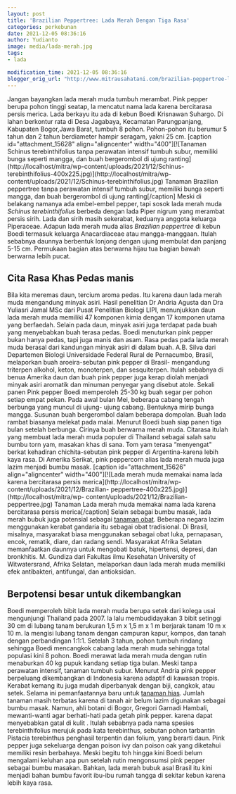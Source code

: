 ```yaml
---
layout: post
title: 'Brazilian Peppertree: Lada Merah Dengan Tiga Rasa'
categories: perkebunan
date: 2021-12-05 08:36:16
author: Yudianto
image: media/lada-merah.jpg
tags:
- lada

modification_time: 2021-12-05 08:36:16
blogger_orig_url: "http://www.mitrausahatani.com/brazilian-peppertree-lada-merah.html"
---
```


Jangan bayangkan lada merah muda tumbuh merambat. Pink pepper berupa pohon
tinggi seatap, la mencatut nama lada karena bercitarasa persis merica. Lada
berkayu itu ada di kebun Boedi Krisnawan Suhargo. Di lahan berkontur rata di
Desa Jagabaya, Kecamatan Parungpanjang, Kabupaten Bogor,Jawa Barat, tumbuh 8
pohon. Pohon-pohon itu berumur 5 tahun dan 2 tahun berdiameter hampir seragam,
yakni 25 cm. [caption id="attachment_15628" align="aligncenter"
width="400"][![Tanaman Schinus terebinthifolius tanpa perawatan intensif
tumbuh subur, memiliki bunga seperti mangga, dan buah bergerombol di ujung
ranting](http://localhost/mitra/wp-content/uploads/2021/12/Schinus-
terebinthifolius-400x225.jpg)](http://localhost/mitra/wp-
content/uploads/2021/12/Schinus-terebinthifolius.jpg) Tanaman Brazilian
peppertree tanpa perawatan intensif tumbuh subur, memiliki bunga seperti
mangga, dan buah bergerombol di ujung ranting[/caption] Meski di belakang
namanya ada embel-embel pepper, tapi sosok lada merah muda _Schinus
terebinthifolius_ berbeda dengan lada Piper nigrum yang merambat persis sirih.
Lada dan sirih masih sekerabat, keduanya anggota keluarga Piperaceae. Adapun
lada merah muda alias _Brazilian peppertree_ di kebun Boedi termasuk keluarga
Anacardiaceae atau mangga-manggaan. Itulah sebabnya daunnya berbentuk lonjong
dengan ujung membulat dan panjang 5-15 cm. Permukaan bagian atas berwarna
hijau tua bagian bawah berwarna lebih pucat.

## Cita Rasa Khas Pedas manis

Bila kita meremas daun, tercium aroma pedas. Itu karena daun lada merah muda
mengandung minyak asiri. Hasil penelitian Dr Andria Agusta dan Dra Yuliasri
Jamal MSc dari Pusat Penelitian Biologi LIPI, menunjukkan daun lada merah muda
memiliki 47 komponen kimia dengan 17 komponen utama yang berfaedah. Selain
pada daun, minyak asiri juga terdapat pada buah yang menyebabkan buah terasa
pedas. Boedi menuturkan pink pepper bukan hanya pedas, tapi juga manis dan
asam. Rasa pedas pada lada merah muda berasal dari kandungan minyak asiri di
dalam buah. A.B. Silva dari Departemen Biologi Universidade Federal Rural de
Pernacumbo, Brasil, melaporkan buah aroeira-sebutan pink pepper di Brasil-
mengandung triterpen alkohol, keton, monoterpen, dan sesquiterpen. Itulah
sebabnya di benua Amerika daun dan buah pink pepper juga kerap diolah menjadi
minyak asiri aromatik dan minuman penyegar yang disebut atole. Sekali panen
Pink pepper Boedi memperoleh 25-30 kg buah segar per pohon setiap empat pekan.
Pada awal bulan Mei, beberapa cabang tengah berbunga yang muncul di ujung-
ujung cabang. Bentuknya mirip bunga mangga. Susunan buah bergerombol dalam
beberapa dompolan. Buah lada rambat biasanya melekat pada malai. Menurut Boedi
buah siap panen tiga bulan setelah berbunga. Cirinya buah berwarna merah muda.
Citarasa itulah yang membuat lada merah muda populer di Thailand sebagai salah
satu bumbu torn yam, masakan khas di sana. Tom yam terasa “menyengat" berkat
kehadiran chichita-sebutan pink pepper di Argentina-karena lebih kaya rasa. Di
Amerika Serikat, pink peppercorn alias lada merah muda juga lazim menjadi
bumbu masak. [caption id="attachment_15626" align="aligncenter"
width="400"][![Lada merah muda memakai nama lada karena bercitarasa persis
merica](http://localhost/mitra/wp-content/uploads/2021/12/Brazilian-
peppertree-400x225.jpg)](http://localhost/mitra/wp-
content/uploads/2021/12/Brazilian-peppertree.jpg) Tanaman Lada merah muda
memakai nama lada karena bercitarasa persis merica[/caption] Selain sebagai
bumbu masak, lada merah bubuk juga potensial sebagai [tanaman
obat](https://www.mitrausahatani.com/kesehatan "tanaman obat"). Beberapa negara lazim
menggunakan kerabat gandaria itu sebagai obat tradisional. Di Brasil,
misalnya, masyarakat biasa menggunakan sebagai obat luka, pernapasan, encok,
rematik, diare, dan radang sendi. Masyarakat Afrika Selatan memanfaatkan
daunnya untuk mengobati batuk, hipertensi, depresi, dan bronkhitis. M. Gundiza
dari Fakultas ilmu Kesehatan University of Witwatersrand, Afrika Selatan,
melaporkan daun lada merah muda memiliki efek antibakteri, antifungal, dan
antioksidan.

## Berpotensi besar untuk dikembangkan

Boedi memperoleh bibit lada merah muda berupa setek dari kolega usai
mengunjungi Thailand pada 2007. la lalu membudidayakan 3 bibit setinggi 30 cm
di lubang tanam berukuran 1,5 m x 1,5 m x 1 m berjarak tanam 10 m x 10 m. la
mengisi lubang tanam dengan campuran kapur, kompos, dan tanah dengan
perbandingan 1:1:1. Setelah 3 tahun, pohon tumbuh rindang sehingga Boedi
mencangkok cabang lada merah muda sehingga total populasi kini 8 pohon. Boedi
merawat lada merah muda dengan rutin menaburkan 40 kg pupuk kandang setiap
tiga bulan. Meski tanpa perawatan intensif, tanaman tumbuh subur. Menurut
Andria pink pepper berpeluang dikembangkan di Indonesia karena adaptif di
kawasan tropis. Kerabat kemang itu juga mudah diperbanyak dengan biji,
cangkok, atau setek. Selama ini pemanfaatannya baru untuk [tanaman
hias](https://www.mitrausahatani.com/tanaman-hias "tanaman hias"). Jumlah tanaman
masih terbatas karena di tanah air belum lazim digunakan sebagai bumbu masak.
Namun, ahli botani di Bogor, Gregori Garnadi Hambali, mewanti-wanti agar
berhati-hati pada getah pink pepper. karena dapat menyebabkan gatal di kulit .
Itulah sebabnya pada nama spesies terebinthifolius merujuk pada kata
terebinthus, sebutan pohon tarbantin Pistacia terebinthus penghasil terpentin
dan folium, yang berarti daun. Pink pepper juga sekeluarga dengan poison ivy
dan poison oak yang diketahui memiliki resin berbahaya. Meski begitu toh
hingga kini Boedi belum mengalami keluhan apa pun setelah rutin mengonsumsi
pink pepper sebagai bumbu masakan. Bahkan, lada merah bubuk asal Brasil itu
kini menjadi bahan bumbu favorit ibu-ibu rumah tangga di sekitar kebun karena
lebih kaya rasa.



